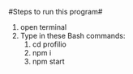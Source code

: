 #Steps to run this program#

1. open terminal
2. Type in these Bash commands:
    1. cd profilio
    2. npm i
    3. npm start
